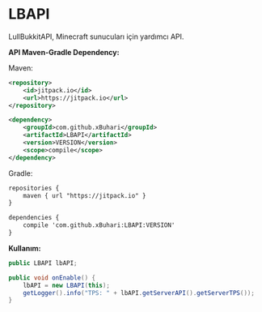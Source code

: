 # LBAPI
LullBukkitAPI, Minecraft sunucuları için yardımcı API.

**API Maven-Gradle Dependency:**

Maven:
```xml
<repository>
    <id>jitpack.io</id>
    <url>https://jitpack.io</url>
</repository>

<dependency>
    <groupId>com.github.xBuhari</groupId>
    <artifactId>LBAPI</artifactId>
    <version>VERSION</version>
    <scope>compile</scope>
</dependency>
```
Gradle:

```xml
repositories {
    maven { url "https://jitpack.io" }
}

dependencies {
    compile 'com.github.xBuhari:LBAPI:VERSION'
}
```

**Kullanım:**
```java
public LBAPI lbAPI;

public void onEnable() {
    lbAPI = new LBAPI(this);
    getLogger().info("TPS: " + lbAPI.getServerAPI().getServerTPS());
}

